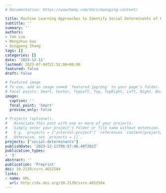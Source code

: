 ```yaml
---
# Documentation: https://wowchemy.com/docs/managing-content/

title: Machine Learning Approaches to Identify Social Determinants of Frailty Among Middle-Aged and Older Adults in the USA, England, and China
subtitle: ''
summary: ''
authors:
- Yan Luo
- Mengzhuo Guo
- Qingpeng Zhang
tags: []
categories: []
date: '2023-12-11'
lastmod: 2023-07-04T21:52:00+08:00
featured: false
draft: false

# Featured image
# To use, add an image named `featured.jpg/png` to your page's folder.
# Focal points: Smart, Center, TopLeft, Top, TopRight, Left, Right, BottomLeft, Bottom, BottomRight.
image:
  caption: ''
  focal_point: 'Smart'
  preview_only: false

# Projects (optional).
#   Associate this post with one or more of your projects.
#   Simply enter your project's folder or file name without extension.
#   E.g. `projects = ["internal-project"]` references `content/project/deep-learning/index.md`.
#   Otherwise, set `projects = []`.
projects: ["social-determinants"]
publishDate: '2023-12-11T06:57:46.407202Z'
publication_types:
- '3'
abstract: ''
publication: 'Preprint'
doi: 10.2139/ssrn.4652504
links:
- name: URL
  url: http://dx.doi.org/10.2139/ssrn.4652504
---
```

